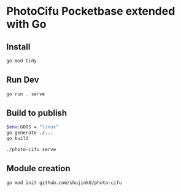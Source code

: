 # PhotoCifu Pocketbase extended with Go

## Install

```bash
go mod tidy
```

## Run Dev

```bash
go run . serve
```

## Build to publish

```bash
$env:GOOS = "linux"
go generate ./...
go build

./photo-cifu serve
```

## Module creation

`go mod init github.com/shujink0/photo-cifu`
